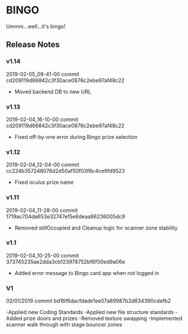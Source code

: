 # BINGO
Ummm...well...it's bingo!

## Release Notes

### v1.14

2019-02-05_09-41-00 commit cd209119d66842c3f30ace0876c2ebe97af48c22

- Moved backend DB to new URL

### v1.13

2019-02-04_16-10-00 commit cd209119d66842c3f30ace0876c2ebe97af48c22

- Fixed off-by-one error during Bingo prize selection

### v1.12

2019-02-04_12-04-00 commit cc224b357248076d2d50af50f03f6c4ce9fd9523

- Fixed oculus prize name

### v1.11

2019-02-04_11-28-00 commit 1719ac704da653e32747ef5e6deaa96236005dc9

- Removed stillOccupied and Cleanup logic for scanner zone stability

### v1.1

2019-02-04_10-25-00 commit 373745235ae2dda3cb123978752bf6f00ed9a06e

- Added error message to Bingo card app when not logged in

### V1

02/01/2019 commit bd16f6dacfdade1ee07a89987b2d834390cdefb2

-Applied new Coding Standards
-Applied new file structure standards
-Added prize doors and prizes
-Removed texture swapping
-Implemented scanner walk through with stage bouncer zones
